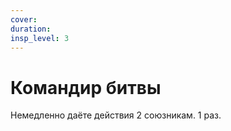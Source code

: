 ```yaml
---
cover:
duration: 
insp_level: 3
---
```

# Командир битвы

Немедленно даёте действия 2 союзникам. 1 раз.
